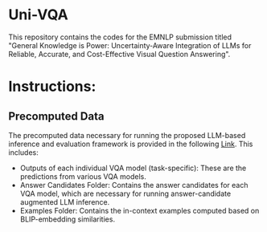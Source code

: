 # Uni-VQA

This repository contains the codes for the EMNLP submission titled "General Knowledge is Power: Uncertainty-Aware Integration of LLMs for Reliable, Accurate, and Cost-Effective Visual Question Answering".

# Instructions:

## Precomputed Data
The precomputed data necessary for running the proposed LLM-based inference and evaluation framework is provided in the following [Link](https://drive.google.com/drive/folders/1Y2G5mkW72wKCjib0kmVF3BjjfFNkRHcA?usp=drive_link). This includes:

- Outputs of each individual VQA model (task-specific): These are the predictions from various VQA models.
- Answer Candidates Folder: Contains the answer candidates for each VQA model, which are necessary for running answer-candidate augmented LLM inference.
- Examples Folder: Contains the in-context examples computed based on BLIP-embedding similarities.
